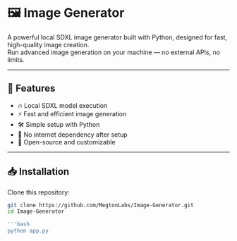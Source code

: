 # 🖼️ Image Generator

A powerful local SDXL image generator built with Python, designed for fast, high-quality image creation.  
Run advanced image generation on your machine — no external APIs, no limits.

---

## 🚀 Features

- 🔥 Local SDXL model execution
- ⚡ Fast and efficient image generation
- 🛠️ Simple setup with Python
- 🎯 No internet dependency after setup
- 📂 Open-source and customizable

---

## 📥 Installation

Clone this repository:
```bash
git clone https://github.com/MegtonLabs/Image-Generator.git
cd Image-Generator

'''bash
python app.py
